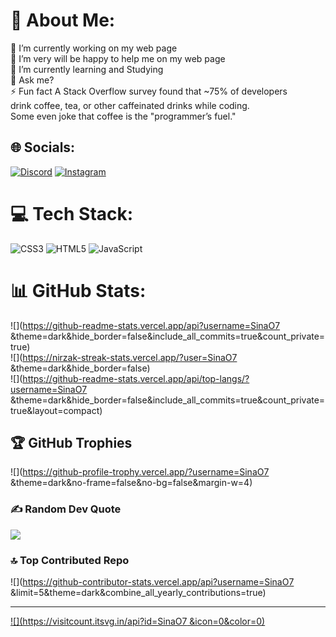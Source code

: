 # 💫 About Me:
🔭 I’m currently working on my web page <br>🤝 I’m very will be happy to help me on my web page<br>🌱 I’m currently learning and Studying<br>💬 Ask me?<br>⚡ Fun fact A Stack Overflow survey found that ~75% of developers<br> drink coffee, tea, or other caffeinated drinks while coding.<br> Some even joke that coffee is the "programmer’s fuel."


## 🌐 Socials:
[![Discord](https://img.shields.io/badge/Discord-%237289DA.svg?logo=discord&logoColor=white)](https://discord.gg/https://discord.gg/9nkwtz9egr) [![Instagram](https://img.shields.io/badge/Instagram-%23E4405F.svg?logo=Instagram&logoColor=white)](https://instagram.com/imsina07) 

# 💻 Tech Stack:
![CSS3](https://img.shields.io/badge/css3-%231572B6.svg?style=flat&logo=css3&logoColor=white) ![HTML5](https://img.shields.io/badge/html5-%23E34F26.svg?style=flat&logo=html5&logoColor=white) ![JavaScript](https://img.shields.io/badge/javascript-%23323330.svg?style=flat&logo=javascript&logoColor=%23F7DF1E)
# 📊 GitHub Stats:
![](https://github-readme-stats.vercel.app/api?username=SinaO7 &theme=dark&hide_border=false&include_all_commits=true&count_private=true)<br/>
![](https://nirzak-streak-stats.vercel.app/?user=SinaO7 &theme=dark&hide_border=false)<br/>
![](https://github-readme-stats.vercel.app/api/top-langs/?username=SinaO7 &theme=dark&hide_border=false&include_all_commits=true&count_private=true&layout=compact)

## 🏆 GitHub Trophies
![](https://github-profile-trophy.vercel.app/?username=SinaO7 &theme=dark&no-frame=false&no-bg=false&margin-w=4)

### ✍️ Random Dev Quote
![](https://quotes-github-readme.vercel.app/api?type=vetical&theme=dark)

### 🔝 Top Contributed Repo
![](https://github-contributor-stats.vercel.app/api?username=SinaO7 &limit=5&theme=dark&combine_all_yearly_contributions=true)

---
[![](https://visitcount.itsvg.in/api?id=SinaO7 &icon=0&color=0)](https://visitcount.itsvg.in)

<!-- Proudly created with GPRM ( https://gprm.itsvg.in ) -->
